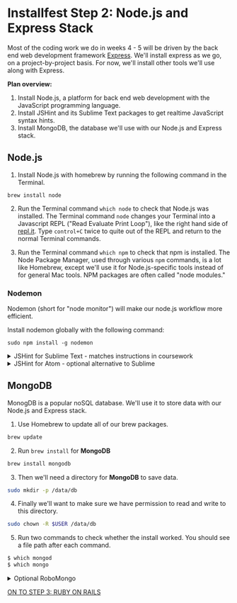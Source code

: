 # Installfest Step 2: Node.js and Express Stack

Most of the coding work we do in weeks 4 - 5 will be driven by the back end web development framework <a href="http://expressjs.com/" target="_new">Express</a>. We'll install express as we go, on a project-by-project basis. For now, we'll install other tools we'll use along with Express.

**Plan overview:**

1. Install Node.js, a platform for back end web development with the JavaScript programming language. 
2. Install JSHint and its Sublime Text packages to get realtime JavaScript syntax hints.
3. Install MongoDB, the database we'll use with our Node.js and Express stack. 

## Node.js

1. Install Node.js with homebrew by running the following command in the Terminal.

  ```
  brew install node
  ```

2. Run the Terminal command `which node` to check that Node.js was installed. The Terminal command `node` changes your Terminal into a Javascript REPL ("Read Evaluate Print Loop"), like the right hand side of <a href="http://repl.it" target="_new">repl.it</a>.  Type `control+C` twice to quite out of the REPL and return to the normal Terminal commands.

3. Run the Terminal command `which npm` to check that npm is installed. The Node Package Manager, used through various `npm` commands, is a lot like Homebrew, except we'll use it for Node.js-specific tools instead of for general Mac tools. NPM packages are often called "node modules."

### Nodemon

Nodemon (short for "node monitor") will make our node.js workflow more efficient. 

Install nodemon globally with the following command:
  
  ```
  sudo npm install -g nodemon
  ```

<details>
<summary>JSHint for Sublime Text - matches instructions in coursework</summary>
### JSHint for Sublime Text
It's time to install another Sublime Text package!

1. Select `Package Control: Install Package` to bring up the list of available packages.  Select `SublimeLinter` from the list, and Package Control will install it for you.

2. Repeat the step above to install the packages "SublimeLinter-jshint".

3. Follow the <a href="https://github.com/SublimeLinter/SublimeLinter-jshint" target="_new">SublimeLinter-jshint install instructions</a> to set up jshint on your laptop. You've just installed Node.js and npm, so you won't need to repeat that step.

</details>

<details>
<summary>JSHint for Atom - optional alternative to Sublime</summary>
### JSHint for Atom
It's time to install another Atom package!  This one helps you spot errors in your javascript code.

1. First we need to install the linter program, `jshint`. In the Terminal, run `npm install -g jshint` to install jshint globally.
2. Next we'll install a plugin for Atom so that it can display errors in our javascript code.  In the Terminal, run `apm install linter`
3. Now run `apm install linter-jshint`

</details>

## MongoDB

MonogDB is a popular noSQL database.  We'll use it to store data with our Node.js and Express stack. 

1. Use Homebrew to update all of our brew packages.

  ```bash
  brew update
  ```
2. Run `brew install` for **MongoDB**

  ```bash
  brew install mongodb
  ```

3. Then we'll need a directory for **MongoDB** to save data.

  ```bash
  sudo mkdir -p /data/db
  ```

4. Finally we'll want to make sure we have permission to read and write to this directory.

  ```bash
  sudo chown -R $USER /data/db
  ```

5. Run two commands to check whether the install worked. You should see a file path after each command.

  ```bash
  $ which mongod
  $ which mongo
  ```

<details>
<summary>Optional RoboMongo</summary>
## RoboMongo
__Optional__

RoboMongo is a GUI (Graphical User Interface) tool to let us see the data in our Mongo databases.

1. Go to <a href="https://robomongo.org/download" target="_new">robomongo.org</a> and download the free (community) edition.
2. Install it

</details>


[ON TO STEP 3: RUBY ON RAILS](ruby-on-rails-stack.md)
